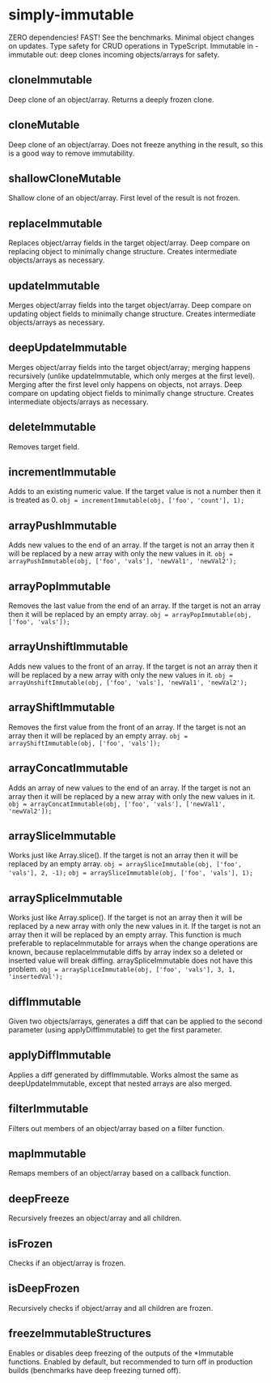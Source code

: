 # simply-immutable

ZERO dependencies!
FAST! See the benchmarks.
Minimal object changes on updates.
Type safety for CRUD operations in TypeScript.
Immutable in - immutable out: deep clones incoming objects/arrays for safety.

## cloneImmutable
Deep clone of an object/array. Returns a deeply frozen clone.

## cloneMutable
Deep clone of an object/array. Does not freeze anything in the result, so this is a good way to remove immutability.

## shallowCloneMutable
Shallow clone of an object/array. First level of the result is not frozen.

## replaceImmutable
Replaces object/array fields in the target object/array.
Deep compare on replacing object to minimally change structure.
Creates intermediate objects/arrays as necessary.

## updateImmutable
Merges object/array fields into the target object/array.
Deep compare on updating object fields to minimally change structure.
Creates intermediate objects/arrays as necessary.

## deepUpdateImmutable
Merges object/array fields into the target object/array; merging happens recursively (unlike updateImmutable, which only merges at the first level). Merging after the first level only happens on objects, not arrays.
Deep compare on updating object fields to minimally change structure.
Creates intermediate objects/arrays as necessary.

## deleteImmutable
Removes target field.

## incrementImmutable
Adds to an existing numeric value. If the target value is not a number then it is treated as 0.
`obj = incrementImmutable(obj, ['foo', 'count'], 1);`

## arrayPushImmutable
Adds new values to the end of an array. If the target is not an array then it will be replaced by a new array with only the new values in it.
`obj = arrayPushImmutable(obj, ['foo', 'vals'], 'newVal1', 'newVal2');`

## arrayPopImmutable
Removes the last value from the end of an array. If the target is not an array then it will be replaced by an empty array.
`obj = arrayPopImmutable(obj, ['foo', 'vals']);`

## arrayUnshiftImmutable
Adds new values to the front of an array. If the target is not an array then it will be replaced by a new array with only the new values in it.
`obj = arrayUnshiftImmutable(obj, ['foo', 'vals'], 'newVal1', 'newVal2');`

## arrayShiftImmutable
Removes the first value from the front of an array. If the target is not an array then it will be replaced by an empty array.
`obj = arrayShiftImmutable(obj, ['foo', 'vals']);`

## arrayConcatImmutable
Adds an array of new values to the end of an array. If the target is not an array then it will be replaced by a new array with only the new values in it.
`obj = arrayConcatImmutable(obj, ['foo', 'vals'], ['newVal1', 'newVal2']);`

## arraySliceImmutable
Works just like Array.slice(). If the target is not an array then it will be replaced by an empty array.
`obj = arraySliceImmutable(obj, ['foo', 'vals'], 2, -1);`
`obj = arraySliceImmutable(obj, ['foo', 'vals'], 1);`

## arraySpliceImmutable
Works just like Array.splice(). If the target is not an array then it will be replaced by a new array with only the new values in it. If the target is not an array then it will be replaced by an empty array.
This function is much preferable to replaceImmutable for arrays when the change operations are known, because replaceImmutable diffs by array index so a deleted or inserted value will break diffing. arraySpliceImmutable does not have this problem.
`obj = arraySpliceImmutable(obj, ['foo', 'vals'], 3, 1, 'insertedVal');`

## diffImmutable
Given two objects/arrays, generates a diff that can be applied to the second parameter (using applyDiffImmutable) to get the first parameter.

## applyDiffImmutable
Applies a diff generated by diffImmutable. Works almost the same as deepUpdateImmutable, except that nested arrays are also merged.

## filterImmutable
Filters out members of an object/array based on a filter function.

## mapImmutable
Remaps members of an object/array based on a callback function.

## deepFreeze
Recursively freezes an object/array and all children.

## isFrozen
Checks if an object/array is frozen.

## isDeepFrozen
Recursively checks if object/array and all children are frozen.

## freezeImmutableStructures
Enables or disables deep freezing of the outputs of the *Immutable functions.
Enabled by default, but recommended to turn off in production builds (benchmarks have deep freezing turned off).
